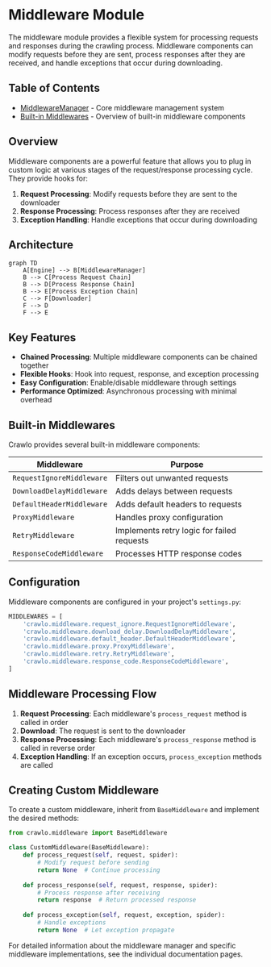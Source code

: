 # Middleware Module

The middleware module provides a flexible system for processing requests and responses during the crawling process. Middleware components can modify requests before they are sent, process responses after they are received, and handle exceptions that occur during downloading.

## Table of Contents
- [MiddlewareManager](manager_en.md) - Core middleware management system
- [Built-in Middlewares](built_in_en.md) - Overview of built-in middleware components

## Overview

Middleware components are a powerful feature that allows you to plug in custom logic at various stages of the request/response processing cycle. They provide hooks for:

1. **Request Processing**: Modify requests before they are sent to the downloader
2. **Response Processing**: Process responses after they are received
3. **Exception Handling**: Handle exceptions that occur during downloading

## Architecture

```mermaid
graph TD
    A[Engine] --> B[MiddlewareManager]
    B --> C[Process Request Chain]
    B --> D[Process Response Chain]
    B --> E[Process Exception Chain]
    C --> F[Downloader]
    F --> D
    F --> E
```

## Key Features

- **Chained Processing**: Multiple middleware components can be chained together
- **Flexible Hooks**: Hook into request, response, and exception processing
- **Easy Configuration**: Enable/disable middleware through settings
- **Performance Optimized**: Asynchronous processing with minimal overhead

## Built-in Middlewares

Crawlo provides several built-in middleware components:

| Middleware | Purpose |
|------------|---------|
| `RequestIgnoreMiddleware` | Filters out unwanted requests |
| `DownloadDelayMiddleware` | Adds delays between requests |
| `DefaultHeaderMiddleware` | Adds default headers to requests |
| `ProxyMiddleware` | Handles proxy configuration |
| `RetryMiddleware` | Implements retry logic for failed requests |
| `ResponseCodeMiddleware` | Processes HTTP response codes |

## Configuration

Middleware components are configured in your project's `settings.py`:

```python
MIDDLEWARES = [
    'crawlo.middleware.request_ignore.RequestIgnoreMiddleware',
    'crawlo.middleware.download_delay.DownloadDelayMiddleware',
    'crawlo.middleware.default_header.DefaultHeaderMiddleware',
    'crawlo.middleware.proxy.ProxyMiddleware',
    'crawlo.middleware.retry.RetryMiddleware',
    'crawlo.middleware.response_code.ResponseCodeMiddleware',
]
```

## Middleware Processing Flow

1. **Request Processing**: Each middleware's `process_request` method is called in order
2. **Download**: The request is sent to the downloader
3. **Response Processing**: Each middleware's `process_response` method is called in reverse order
4. **Exception Handling**: If an exception occurs, `process_exception` methods are called

## Creating Custom Middleware

To create a custom middleware, inherit from `BaseMiddleware` and implement the desired methods:

```python
from crawlo.middleware import BaseMiddleware

class CustomMiddleware(BaseMiddleware):
    def process_request(self, request, spider):
        # Modify request before sending
        return None  # Continue processing
    
    def process_response(self, request, response, spider):
        # Process response after receiving
        return response  # Return processed response
    
    def process_exception(self, request, exception, spider):
        # Handle exceptions
        return None  # Let exception propagate
```

For detailed information about the middleware manager and specific middleware implementations, see the individual documentation pages.